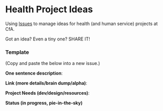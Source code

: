 # Health Project Ideas

Using [Issues](https://github.com/codeforamerica/health-project-ideas/issues) to manage ideas for health (and human service) projects at CfA.

Got an idea? Even a tiny one? SHARE IT!

### Template

(Copy and paste the below into a new issue.)

**One sentence description**: 

**Link (more details/brain dump/alpha)**:

**Project Needs (dev/design/resources)**:

**Status (in progress, pie-in-the-sky)**


